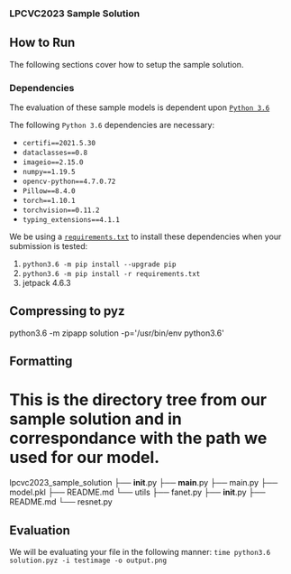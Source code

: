 ### LPCVC2023 Sample Solution

## How to Run

The following sections cover how to setup the sample solution.

### Dependencies

The evaluation of these sample models is dependent upon
[`Python 3.6`](https://www.python.org/downloads/release/python-3109/)

The following `Python 3.6` dependencies are necessary:

- `certifi==2021.5.30`
- `dataclasses==0.8`
- `imageio==2.15.0`
- `numpy==1.19.5`
- `opencv-python==4.7.0.72`
- `Pillow==8.4.0`
- `torch==1.10.1`
- `torchvision==0.11.2`
- `typing_extensions==4.1.1`

We be using a [`requirements.txt`](requirements.txt) to install these dependencies when your submission is tested:

1. `python3.6 -m pip install --upgrade pip`
1. `python3.6 -m pip install -r requirements.txt`
1. jetpack 4.6.3

## Compressing to pyz
python3.6 -m zipapp  solution  -p='/usr/bin/env python3.6'

## Formatting

# This is the directory tree from our sample solution and in correspondance with the path we used for our model.
lpcvc2023_sample_solution
├── __init__.py
├── __main__.py
├── main.py
├── model.pkl
├── README.md
└── utils
    ├── fanet.py
    ├── __init__.py
    ├── README.md
    └── resnet.py
## Evaluation
We will be evaluating your file in the following manner: `time python3.6 solution.pyz -i testimage -o output.png`